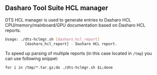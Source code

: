 Dasharo Tool Suite HCL manager
------------------------------

DTS HCL manager is used to generate entries to Dasharo HCL
CPU/memory/mainboard/GPU documentation based on Dasharo HCL reports.

```bash
Usage: ./dts-hclmgr.sh [dasharo_hcl_report]
         [dasharo_hcl_report] - Dasharo HCL report.
```

To speed up parsing of multiple reports (in this case located in `/tmp`) you
can use following snippet:

```
for i in /tmp/*.tar.gz;do ./dts-hclmgr.sh $i;done
```

